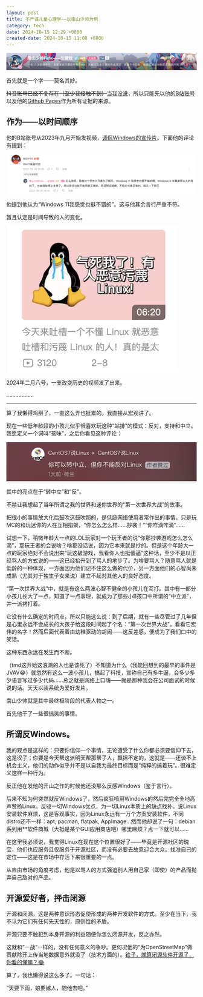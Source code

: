 ```yaml
---
layout: post
title: 不严谨儿童心理学——以南山少帅为例
category: tech
date: 2024-10-15 12:29 +0800
created-date: 2024-10-15 11:08 +0800
---
```


![南山少帅](/assets/images/南山少帅/南山少帅.png)



首先就是一个字——莫名其妙。

~~抖音账号已经不复存在（至少我接触不到）~~[当我没说](https://www.douyin.com/user/MS4wLjABAAAAGYZYHw_zsJ2o4ra7dZxw_U65xyI9l-Ftb9BqI4hYFFSIMM_oIDwm1DxyvmD42JYW)，所以只能先以他的[B站账号](https://space.bilibili.com/678665731/)以及他的[Github Pages](https://felixng1988.github.io/)作为所有证据的来源。

作为——以时间顺序
---
他的B站账号从2023年九月开始发视频，[调侃Windows的宣传片](https://www.bilibili.com/video/BV1nV411N7hR/)。下面他的评论有提到：

![南山少帅](/assets/images/南山少帅/南山少帅2.png)

他提到他认为“Windows 11我感觉也挺不错的”。这与他其余言行严重不符。

暂且认定是时间导致的人的变化。

![反微软源头](/assets/images/南山少帅/unMSSource.png)

2024年二月八号，一支改变历史的视频发了出来。

………………

---

算了我懒得鸡掰了，一直这么弄也挺累的。我直接从宏观讲了。

现在一些低年龄段的小孩儿似乎很喜欢玩这种“站排”的模式：反对，支持和中立。我愿定义一个词叫“孩味”，之后你看见这种评论：

![评论](/assets/images/南山少帅/comment.png)

其中的亮点在于“转中立”和“反”。

不禁让我想起了当年所谓之我的世界和迷你世界的“第一次世界大战”的故事。

把很小的事情放大化后鼓吹这鼓吹那的，是低龄网络使用者常作出的事情。只是玩MC的和玩迷你的人在互相掐架，“你怎么怎么样……抄袭！”“你咋滴咋滴”……

试想一下，稍微年龄大一点的LOL玩家对一个玩王者的说“你那抄袭游戏怎么怎么滴”，那玩王者的会说啥？啥都没话说，因为它本来就是抄的。但是这个年龄大一点的玩家绝对不会说出来“玩这破游戏，我看你人也挺傻逼”这种话，至少不是以正经骂人的方式说的——这已经抬升到了骂人的地步了。为啥要骂人？随意骂人就是低龄的一种体现，一方面因为他们记不住这么做的代价，另一方面他们的心智尚未成熟（尤其对于独生子女来说）建立不起对其他人的良好态度。

“第一次世界大战”中，就是有这么两波心智不健全的小孩儿在互打。其中有一部分小孩儿长大了一点，知道了一点事理，就成为了那些小B孩口中所谓的“中立派”，并一派拷打着。

它没有什么确定的时间点，所以只能这么说：到了后期，就有一些尽管过了几年但是心里永远不会成长的大孩子给这段时间起了个名：“第一次世界大战”。看看它宏伟的名字！然而后面代表着由幼稚驱动的胡闹——这反差感，便成为了我们口中的笑话。

这种东西永远在发生而不断。

（tmd这开始这浪潮的人也是该死了）不知道为什么（我能回想到的最早的事件是JVAV😂）就忽然有这么一波小孩儿，搞起了科技，宣称自己有多牛逼，会多少多少语言写过多少代码……总之就是网络上口嗨——就是那种我会在公司面试的时候说的话。天天以装系统为爱好发片。

南山少帅就是其中最终极阶段的代表人物之一。

首先他干了一些很搞笑的事情。

所谓反Windows。
---

我的观点是这样的：只要你信仰一个事情，无论遭受了什么你都必须要信仰下去，这是汉子；你要是今天帮这派明天帮那帮子人，飘摇不定的，这就是——还谈不上机会主义，他们的动作似乎并不是以自我为最终目标而是“纯粹的搞着玩”。很难定义这样一种行为。

反正他在发他的开山之作的时候他还没那么反感Windows（鉴于言行）。

后来不知为何突然就反Windows了，然后疯狂喷用Windows的然后完完全全地高声赞扬Linux。反驳一切Windows优点，为一切Linux本质上的缺点找补。说Linux安装软件麻烦，这是客观事实，因为Linux永远有一万个方案安装软件，不同distro还不一样：apt, pacman, flatpak, AppImage...然而他却说了一句：debian系列用**软件商城（大抵是某个GUI应用商店吧）哪里麻烦？点一下就可以……

在这里我必须说，我觉得Linux在现在这个位置很好了——毕竟是开源社区的瑰宝，他们也应服务且仅服务于开源社区，而没有必要去故意迎合大众。找准自己的定位——这是在市场中存活下来很重要的一点。

从自由市场的角度考虑，他是以骂人的方式强迫别人用自己家（即使）的产品而抛弃自己敌对的产品。

开源爱好者，抨击闭源
---

开源和闭源，这是两种意识形态促使形成的两种开发软件的方式。至少在当下，我不认为它们有任何先天性的，原则性的矛盾。

开源只要不触犯到本身开源的利益随便你怎么闭源开发，反之亦然。

这就和“一战”一样的，没有任何意义的争吵。更何况他的“为OpenStreetMap”做贡献除开上传当地数据意外就没了（技术方面的）。<u>铁子，就算闭源软件开源了，你看的懂嘛？😂</u>

算了，我也懒得说这么多了。一句话：

“天要下雨，娘要嫁人，随他去吧。”